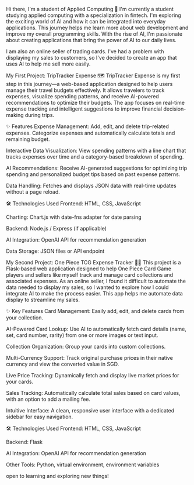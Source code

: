 Hi there, I'm a student of Applied Computing 👋
I'm currently a student studying applied computing with a specialization in fintech. I'm exploring the exciting world of AI and how it can be integrated into everyday applications. This journey helps me learn more about web development and improve my overall programming skills. With the rise of AI, I'm passionate about creating applications that bring the power of AI to our daily lives.

I am also an online seller of trading cards. I've had a problem with displaying my sales to customers, so I've decided to create an app that uses AI to help me sell more easily.

My First Project: TripTracker Expense 🗺️
TripTracker Expense is my first step in this journey—a web-based application designed to help users manage their travel budgets effectively. It allows travelers to track expenses, visualize spending patterns, and receive AI-powered recommendations to optimize their budgets. The app focuses on real-time expense tracking and intelligent suggestions to improve financial decision-making during trips.

✨ Features
Expense Management: Add, edit, and delete trip-related expenses. Categorize expenses and automatically calculate totals and remaining budget.

Interactive Data Visualization: View spending patterns with a line chart that tracks expenses over time and a category-based breakdown of spending.

AI Recommendations: Receive AI-generated suggestions for optimizing trip spending and personalized budget tips based on past expense patterns.

Data Handling: Fetches and displays JSON data with real-time updates without a page reload.

🛠️ Technologies Used
Frontend: HTML, CSS, JavaScript

Charting: Chart.js with date-fns adapter for date parsing

Backend: Node.js / Express (if applicable)

AI Integration: OpenAI API for recommendation generation

Data Storage: JSON files or API endpoint

My Second Project: One Piece TCG Expense Tracker 🏴‍☠️
This project is a Flask-based web application designed to help One Piece Card Game players and sellers like myself track and manage card collections and associated expenses. As an online seller, I found it difficult to automate the data needed to display my sales, so I wanted to explore how I could integrate AI to make the process easier. This app helps me automate data display to streamline my sales.

✨ Key Features
Card Management: Easily add, edit, and delete cards from your collection.

AI-Powered Card Lookup: Use AI to automatically fetch card details (name, set, card number, rarity) from one or more images or text input.

Collection Organization: Group your cards into custom collections.

Multi-Currency Support: Track original purchase prices in their native currency and view the converted value in SGD.

Live Price Tracking: Dynamically fetch and display live market prices for your cards.

Sales Tracking: Automatically calculate total sales based on card values, with an option to add a mailing fee.

Intuitive Interface: A clean, responsive user interface with a dedicated sidebar for easy navigation.

🛠️ Technologies Used
Frontend: HTML, CSS, JavaScript

Backend: Flask

AI Integration: OpenAI API for recommendation generation

Other Tools: Python, virtual environment, environment variables

open to learning and exploring new things!
